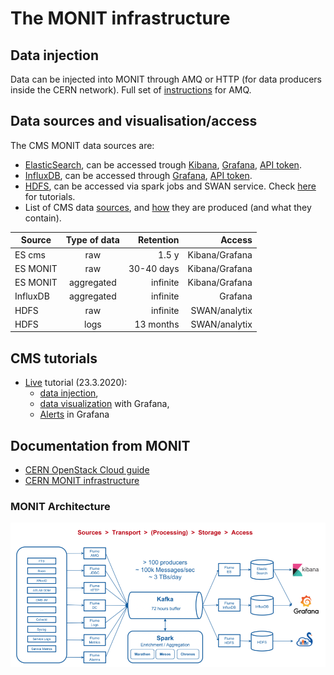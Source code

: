 # The MONIT infrastructure

## Data injection

Data can be injected into MONIT through AMQ or HTTP (for data producers inside the CERN network). Full set of [instructions](injection.md) for AMQ.

## Data sources and visualisation/access

The CMS MONIT data sources are:
* [ElasticSearch](https://www.tutorialspoint.com/elasticsearch/index.htm), can be accessed trough [Kibana](Kibana.md), [Grafana](Grafana.md), [API token](Grafana.md#grafana-token).
* [InfluxDB](https://www.influxdata.com/products/influxdb-overview/), can be accessed through [Grafana](Grafana.md), [API token](Grafana.md#grafana-token).
* [HDFS](https://www.geeksforgeeks.org/hdfs-commands/), can be accessed via spark jobs and SWAN service. Check [here](HDFS.md) for tutorials.
* List of CMS data [sources](sources.md), and [how](code.md) they are produced (and what they contain).

| Source        | Type of data  | Retention  |  Access |
| ------------- |:-------------:| ----------:|------------:|
| ES cms        | raw           | 1.5 y      | Kibana/Grafana |
| ES MONIT      | raw           | 30-40 days | Kibana/Grafana |
| ES MONIT      | aggregated    | infinite | Kibana/Grafana |
| InfluxDB      | aggregated    | infinite   |   Grafana |
| HDFS          | raw           | infinite   |   SWAN/analytix |
| HDFS          | logs           | 13 months   |   SWAN/analytix |

## CMS tutorials

 * [Live](https://indico.cern.ch/event/898664/) tutorial (23.3.2020):
   - [data injection](https://github.com/dmwm/CMSMonitoring/blob/master/doc/training/tutorials/01.DataInjection.ipynb), 
   - [data visualization](https://github.com/dmwm/CMSMonitoring/blob/master/doc/training/tutorials/02.Visualization.md) with Grafana,
   - [Alerts](https://github.com/dmwm/CMSMonitoring/blob/master/doc/training/tutorials/03.AlertsOnGrafana.md) in Grafana

## Documentation from MONIT

* [CERN OpenStack Cloud guide](https://clouddocs.web.cern.ch/clouddocs/)
* [CERN MONIT infrastructure](http://monit-docs.web.cern.ch/monit-docs/overview/index.html)

### MONIT Architecture
![MONIT architecture](MONIT.png)
